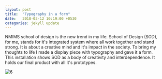 ```yaml
---
layout: post
title:  "Typography in a form"
date:   2018-03-12 10:19:00 +0530
categories: jekyll update
---
```

NMIMS school of design is the new trend in my life. School of Design (SOD), for me, stands for it's integrated system where all work together and stand strong. It is about a creative mind and it's impact in the society. To bring my thoughts to life I made a display piece with typography and gave it a form. This installation shows SOD as a body of creativity and interdependence. It holds our final product with all it's prototypes.





![6](https://user-images.githubusercontent.com/36836466/37274780-76edd65c-2603-11e8-82ec-610a893e76ab.jpg)
